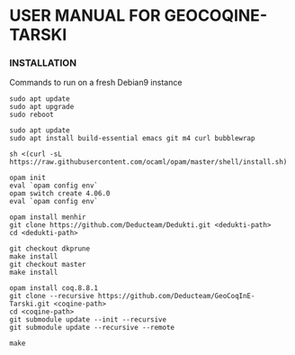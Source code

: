 USER MANUAL FOR GEOCOQINE-TARSKI
======================================

### INSTALLATION

Commands to run on a fresh Debian9 instance

```
sudo apt update
sudo apt upgrade
sudo reboot

sudo apt update
sudo apt install build-essential emacs git m4 curl bubblewrap

sh <(curl -sL https://raw.githubusercontent.com/ocaml/opam/master/shell/install.sh)

opam init
eval `opam config env`
opam switch create 4.06.0
eval `opam config env`

opam install menhir
git clone https://github.com/Deducteam/Dedukti.git <dedukti-path>
cd <dedukti-path>

git checkout dkprune
make install
git checkout master
make install

opam install coq.8.8.1
git clone --recursive https://github.com/Deducteam/GeoCoqInE-Tarski.git <coqine-path>
cd <coqine-path>
git submodule update --init --recursive
git submodule update --recursive --remote

make
```
